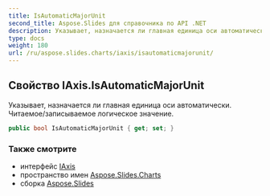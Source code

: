 ```yaml
---
title: IsAutomaticMajorUnit
second_title: Aspose.Slides для справочника по API .NET
description: Указывает, назначается ли главная единица оси автоматически. Читаемое/записываемое логическое значение.
type: docs
weight: 180
url: /ru/aspose.slides.charts/iaxis/isautomaticmajorunit/
---
```


## Свойство IAxis.IsAutomaticMajorUnit

Указывает, назначается ли главная единица оси автоматически. Читаемое/записываемое логическое значение.

```csharp
public bool IsAutomaticMajorUnit { get; set; }
```

### Также смотрите

* интерфейс [IAxis](../../iaxis)
* пространство имен [Aspose.Slides.Charts](../../iaxis)
* сборка [Aspose.Slides](../../../)

<!-- DO NOT EDIT: сгенерировано xmldocmd для Aspose.Slides.dll -->